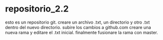 # repositorio_2.2
esto es un repositorio git.
creare un archivo .txt, un directorio y otro .txt dentro del nuevo directorio.
subire los cambios a github.com
creare una nueva rama y editare el .txt inicial.
finalmente fusionare la rama con master.
